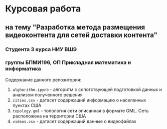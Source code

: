 # Курсовая работа
## на тему "Разработка метода размещения видеоконтента для сетей доставки контента"
### Студента 3 курса НИУ ВШЭ
### группы БПМИ196, ОП Прикладная математика и информатика

Содержание данного репозитория:
1. `alghorithm.ipynb` - алгоритм с сопотствующей подготовкой данных и анализом полученного решения
2. `cities.csv` - датасет содержащий информацию о населенных пунктах США
3. `topology.gml` - топология сети описанная в формате GML. Сеть расположена на территории США
4. `videos.csv` - датасет содержащий данные о видеофайлах
